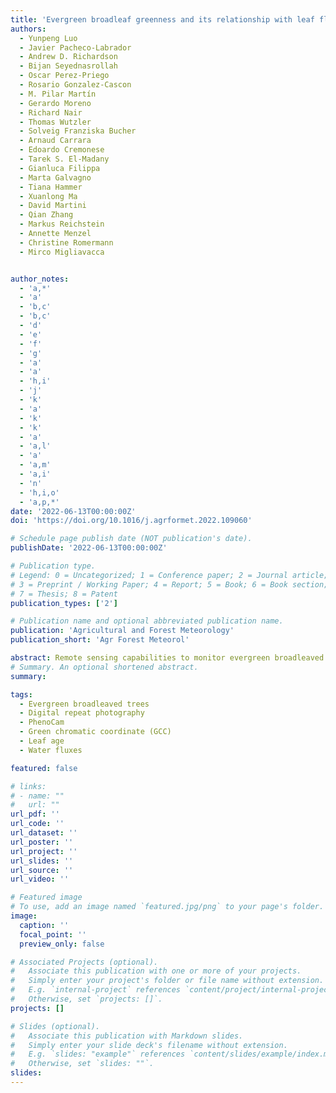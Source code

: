 ```yaml
---
title: 'Evergreen broadleaf greenness and its relationship with leaf flushing, aging, and water fluxes'
authors:
  - Yunpeng Luo
  - Javier Pacheco-Labrador
  - Andrew D. Richardson
  - Bijan Seyednasrollah
  - Oscar Perez-Priego
  - Rosario Gonzalez-Cascon
  - M. Pilar Martín
  - Gerardo Moreno
  - Richard Nair
  - Thomas Wutzler
  - Solveig Franziska Bucher
  - Arnaud Carrara
  - Edoardo Cremonese
  - Tarek S. El-Madany
  - Gianluca Filippa
  - Marta Galvagno
  - Tiana Hammer
  - Xuanlong Ma
  - David Martini
  - Qian Zhang
  - Markus Reichstein
  - Annette Menzel
  - Christine Romermann
  - Mirco Migliavacca


author_notes:
  - 'a,*'
  - 'a'
  - 'b,c'
  - 'b,c'
  - 'd'
  - 'e'
  - 'f'
  - 'g'
  - 'a'
  - 'a'
  - 'h,i'
  - 'j'
  - 'k'
  - 'a'
  - 'k'
  - 'k'
  - 'a'
  - 'a,l'
  - 'a'
  - 'a,m'
  - 'a,i'
  - 'n'
  - 'h,i,o'
  - 'a,p,*'
date: '2022-06-13T00:00:00Z'
doi: 'https://doi.org/10.1016/j.agrformet.2022.109060'

# Schedule page publish date (NOT publication's date).
publishDate: '2022-06-13T00:00:00Z'

# Publication type.
# Legend: 0 = Uncategorized; 1 = Conference paper; 2 = Journal article;
# 3 = Preprint / Working Paper; 4 = Report; 5 = Book; 6 = Book section;
# 7 = Thesis; 8 = Patent
publication_types: ['2']

# Publication name and optional abbreviated publication name.
publication: 'Agricultural and Forest Meteorology'
publication_short: 'Agr Forest Meteorol'

abstract: Remote sensing capabilities to monitor evergreen broadleaved vegetation are limited by the low temporal variability in the greenness signal. With canopy greenness computed from digital repeat photography (PhenoCam), we investigated how canopy greenness related to seasonal changes in leaf age and traits as well as variation of trees’ water fluxes (characterized by sap flow and canopy conductance). The results showed that sprouting leaves are mainly responsible for the rapid increase in canopy green chromatic coordinate (GCC) in spring. We found statistically significantly differences in leaf traits and spectral properties among leaves of different leaf ages. Specifically, mean GCC of young leaves was 0.385 ± 0.010 (mean ± SD), while for mature and old leaves was 0.369 ± 0.003, and 0.376 ± 0.004, respectively. Thus, the temporal dynamics of canopy GCC can be explained by changes in leaf spectral properties and leaf age. Sap flow and canopy conductance are both well explained by a combination of environmental drivers and greenness (96% and 87% of the variance explained, respectively). In particular, air temperature and vapor pressure deficit (VPD) explained most of sap flow and canopy conductance variance, respectively. Besides, GCC is an important explanatory variable for variation of canopy conductance may because GCC can represent the leaf ontogeny information. We conclude that PhenoCam GCC can be used to identify the leaf flushing for evergreen broadleaved trees, which carries important information about leaf ontogeny and traits. Thus, it can be helpful for better estimating canopy conductance which constraints water fluxes.
# Summary. An optional shortened abstract.
summary: 

tags:
  - Evergreen broadleaved trees
  - Digital repeat photography
  - PhenoCam
  - Green chromatic coordinate (GCC)
  - Leaf age
  - Water fluxes

featured: false

# links:
# - name: ""
#   url: ""
url_pdf: ''
url_code: ''
url_dataset: ''
url_poster: ''
url_project: ''
url_slides: ''
url_source: ''
url_video: ''

# Featured image
# To use, add an image named `featured.jpg/png` to your page's folder.
image:
  caption: ''
  focal_point: ''
  preview_only: false

# Associated Projects (optional).
#   Associate this publication with one or more of your projects.
#   Simply enter your project's folder or file name without extension.
#   E.g. `internal-project` references `content/project/internal-project/index.md`.
#   Otherwise, set `projects: []`.
projects: []

# Slides (optional).
#   Associate this publication with Markdown slides.
#   Simply enter your slide deck's filename without extension.
#   E.g. `slides: "example"` references `content/slides/example/index.md`.
#   Otherwise, set `slides: ""`.
slides:
---
```


